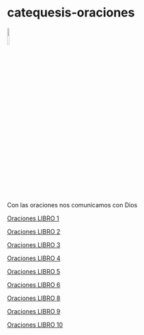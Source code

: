 <head>
<meta property="og:title" content="Oraciones" />
<meta property="og:description" content="Con las oraciones nos comunicamos con Dios" />
<meta property="og:image" content="https://dnielibarra.github.io/catequesis-oraciones/guadalupe.png" />
<meta property="og:url" content="https://dnielibarra.github.io/catequesis-oraciones/" />
<meta property="og:type" content="website" />
</head>


# catequesis-oraciones

<img src="https://dnielibarra.github.io/catequesis-oraciones/guadalupe.png" width="10%">

Con las oraciones nos comunicamos con Dios

[Oraciones LIBRO 1](https://dnielibarra.github.io/catequesis-oraciones/libro1.html)

[Oraciones LIBRO 2](https://dnielibarra.github.io/catequesis-oraciones/libro2.html)

[Oraciones LIBRO 3](https://dnielibarra.github.io/catequesis-oraciones/libro3.html)

[Oraciones LIBRO 4](https://dnielibarra.github.io/catequesis-oraciones/libro4.html)

[Oraciones LIBRO 5](https://dnielibarra.github.io/catequesis-oraciones/libro5.html)

[Oraciones LIBRO 6](https://dnielibarra.github.io/catequesis-oraciones/libro6.html)

[Oraciones LIBRO 8](https://dnielibarra.github.io/catequesis-oraciones/libro8.html)

[Oraciones LIBRO 9](https://dnielibarra.github.io/catequesis-oraciones/libro9.html)

[Oraciones LIBRO 10](https://dnielibarra.github.io/catequesis-oraciones/libro10.html)
